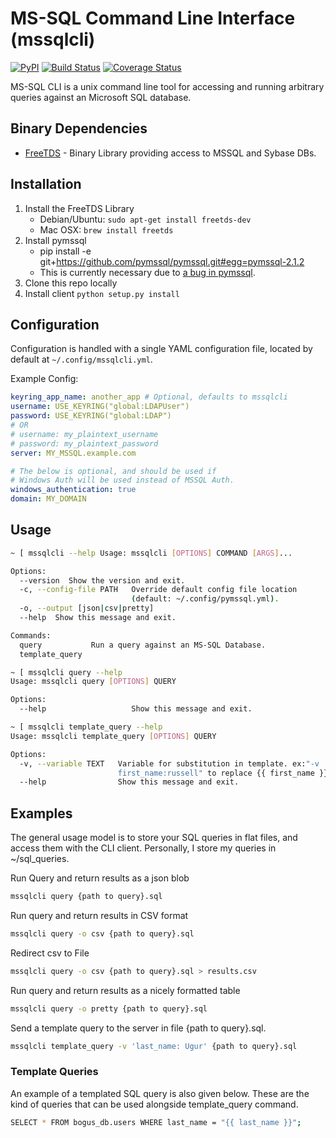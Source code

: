 # MS-SQL Command Line Interface (mssqlcli)

[![PyPI](https://img.shields.io/pypi/v/mssqlcli.svg)](https://pypi.python.org/pypi/mssqlcli)
[![Build Status](https://img.shields.io/travis/rtrox/mssqlcli/master.svg)](https://travis-ci.org/rtrox/mssqlcli)
[![Coverage Status](https://img.shields.io/coveralls/rtrox/mssqlcli/master.svg)](https://coveralls.io/github/rtrox/mssqlcli?branch=master)

MS-SQL CLI is a unix command line tool for accessing and running arbitrary
queries against an Microsoft SQL database.


## Binary Dependencies

- [FreeTDS][1] - Binary Library providing access to MSSQL and Sybase DBs.



## Installation
1. Install the FreeTDS Library
    - Debian/Ubuntu: `sudo apt-get install freetds-dev`
    - Mac OSX: `brew install freetds`
2. Install pymssql
    - pip install -e git+https://github.com/pymssql/pymssql.git#egg=pymssql-2.1.2
    - This is currently necessary due to [a bug in pymssql][4].
3. Clone this repo locally
4. Install client `python setup.py install`



## Configuration

Configuration is handled with a single YAML configuration file, located by
default at `~/.config/mssqlcli.yml`.

Example Config:
```yaml
keyring_app_name: another_app # Optional, defaults to mssqlcli
username: USE_KEYRING("global:LDAPUser")
password: USE_KEYRING("global:LDAP")
# OR
# username: my_plaintext_username
# password: my_plaintext_password
server: MY_MSSQL.example.com

# The below is optional, and should be used if
# Windows Auth will be used instead of MSSQL Auth.
windows_authentication: true
domain: MY_DOMAIN
```


## Usage

```bash
~ [ mssqlcli --help Usage: mssqlcli [OPTIONS] COMMAND [ARGS]...

Options:
  --version  Show the version and exit.
  -c, --config-file PATH   Override default config file location
                           (default: ~/.config/pymssql.yml).
  -o, --output [json|csv|pretty]
  --help  Show this message and exit.

Commands:
  query           Run a query against an MS-SQL Database.
  template_query

~ [ mssqlcli query --help
Usage: mssqlcli query [OPTIONS] QUERY

Options:
  --help                   Show this message and exit.

~ [ mssqlcli template_query --help
Usage: mssqlcli template_query [OPTIONS] QUERY

Options:
  -v, --variable TEXT   Variable for substitution in template. ex:"-v
                        first_name:russell" to replace {{ first_name }}
  --help                Show this message and exit.
```


## Examples
The general usage model is to store your SQL queries in flat files, and
access them with the CLI client. Personally, I store my queries in
~/sql_queries.


Run Query and return results as a json blob
```bash
mssqlcli query {path to query}.sql
```

Run query and return results in CSV format
```bash
mssqlcli query -o csv {path to query}.sql
```

Redirect csv to File
```bash
mssqlcli query -o csv {path to query}.sql > results.csv
```

Run query and return results as a nicely formatted table
```bash
mssqlcli query -o pretty {path to query}.sql
```

Send a template query to the server in file {path to query}.sql.
```bash
mssqlcli template_query -v 'last_name: Ugur' {path to query}.sql
```

### Template Queries
An example of a templated SQL query is also given below. These are
the kind of queries that can be used alongside template_query command.
```bash
SELECT * FROM bogus_db.users WHERE last_name = "{{ last_name }}";
```


[1]: http://www.freetds.org/
[2]: http://pymssql.org/en/stable/
[3]: http://click.pocoo.org/5/
[4]: https://github.com/pymssql/pymssql/issues/432
